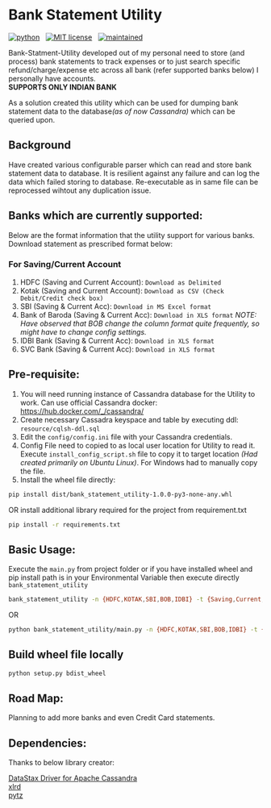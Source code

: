 # Bank Statement Utility

<!-- buttons -->
<p>
    <a href="https://www.python.org/">
        <img src="https://img.shields.io/badge/python-v3-blue.svg"
            alt="python"></a> &nbsp;
    <a href="https://opensource.org/licenses/MIT">
        <img src="https://img.shields.io/badge/license-MIT-blue.svg"
            alt="MIT license"></a> &nbsp;
    <a href="https://github.com/MalayPalace/bank-statment-utility/commits/master">
        <img src="https://img.shields.io/badge/Maintained%3F-yes-blue.svg"
            alt="maintained"></a> &nbsp;
</p>

Bank-Statment-Utility developed out of my personal need to store (and process) bank statements to track expenses or to just search
specific
refund/charge/expense etc across all bank (refer supported banks below) I personally have accounts.
<br><b>SUPPORTS ONLY INDIAN BANK</b>

As a solution created this utility which can be used for dumping bank statement data to the database<i>(as of now Cassandra)</i>
which can be queried upon.

## Background

Have created various configurable parser which can read and store bank statement data to database. It is resilient against any
failure and can log the data which failed storing to database. Re-executable as in same file can be reprocessed wihtout any
duplication issue.

## Banks which are currently supported:

Below are the format information that the utility support for various banks. Download statement as prescribed format below:

### For Saving/Current Account

1. HDFC (Saving and Current Account): `Download as Delimited`
2. Kotak (Saving and Current Account): `Download as CSV (Check Debit/Credit check box)`
3. SBI (Saving & Current Acc): `Download in MS Excel format`
4. Bank of Baroda (Saving & Current Acc): `Download in XLS format`
   _NOTE: Have observed that BOB change the column format quite frequently, so might have to change config settings._
5. IDBI Bank (Saving & Current Acc): `Download in XLS format`
6. SVC Bank (Saving & Current Acc): `Download in XLS format`

## Pre-requisite:
1. You will need running instance of Cassandra database for the Utility to work. Can use official Cassandra docker: https://hub.docker.com/_/cassandra/
2. Create necessary Cassadra keyspace and table by executing ddl: `resource/cqlsh-ddl.sql`
3. Edit the `config/config.ini` file with your Cassandra credentials.
4. Config File need to copied to as local user location for Utility to read it. Execute `install_config_script.sh` file to copy it to target location <i>(Had created primarily on Ubuntu Linux)</i>. For Windows had to manually copy the file. 
5. Install the wheel file directly:
```bash
pip install dist/bank_statement_utility-1.0.0-py3-none-any.whl
```
OR install additional library required for the project from requirement.txt  
```bash
pip install -r requirements.txt
```

## Basic Usage:
Execute the `main.py` from project folder or if you have installed wheel and pip install path is in your Environmental Variable then execute directly `bank_statement_utility`

```bash
bank_statement_utility -n {HDFC,KOTAK,SBI,BOB,IDBI} -t {Saving,Current,Creditcard} filename
```
OR
```bash
python bank_statement_utility/main.py -n {HDFC,KOTAK,SBI,BOB,IDBI} -t {Saving,Current,Creditcard} filename
```

## Build wheel file locally
```bash
python setup.py bdist_wheel
```

## Road Map:
Planning to add more banks and even Credit Card statements.

## Dependencies:
Thanks to below library creator:
<p>
<a href="https://github.com/datastax/python-driver">DataStax Driver for Apache Cassandra</a><br>
<a href="https://pypi.org/project/xlrd/">xlrd</a><br>
<a href="https://pypi.org/project/pytz/">pytz</a><br>